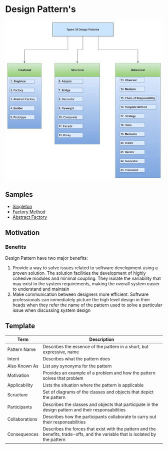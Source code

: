# Design Pattern's

![Types of Design Patterns](./imgs/types-of-design-patterns.jpeg "Types of Design Patterns")

## Samples

* [Singleton](./singleton/)
* [Factory Method](./factory-method/)
* [Abstract Factory](./abstract-factory/)

## Motivation

### Benefits

Design Pattern have two major benefits:

1. Provide a way to solve issues related to software development using a
   proven solution. The solution facilities the development of highly
   cohesive modules and minimal coupling. They isolate the variability
   that may exist in the system requirements, making the overall system
   easier to understand and maintain
1. Make communication between designers more efficient. Software
   professionals can immediately picture the high level design in their
   heads when they refer the name of the pattern used to solve a
   particular issue when discussing system design

## Template

|Term|Description|
|---|---|
|Pattern Name|Describes the essence of the pattern in a short, but expressive, name|
|Intent|Describes what the pattern does|
|Also Known As|List any synonyms for the pattern|
|Motivation|Provides an example of a problem and how the pattern solves that problem|
|Applicability|Lists the situation where the pattern is applicable|
|Scructure|Set of diagrams of the classes and objects that depict the pattern|
|Participants|Describes the classes and objects that participate in the design pattern and their responsabilities|
|Collaborations|Describes how the participants collaborate to carry out their responsabilities|
|Consequences|Describes the forces that exist with the pattern and the benefits, trade-offs, and the variable that is isolated by the pattern|
